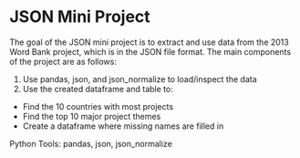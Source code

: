 # JSON Mini Project

The goal of the JSON mini project is to extract and use data from the 2013 Word Bank project, which is in the JSON file format. The main components of the project are as follows:

1. Use pandas, json, and json_normalize to load/inspect the data
2. Use the created dataframe and table to:
  - Find the 10 countries with most projects
  - Find the top 10 major project themes 
  - Create a dataframe where missing names are filled in
  
  Python Tools: pandas, json, json_normalize

